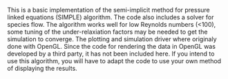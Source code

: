 This is a basic implementation of the semi-implicit method for pressure linked equations (SIMPLE) algorithm. The code also includes a solver for species flow.
The algorithm works well for low Reynolds numbers (<100), some tuning of the under-relaxiation factors may be needed to get the simulation to converge.
The plotting and simulation driver where originaly done with OpenGL. Since the code for rendering the data in OpenGL was developed by a third party, it has not been included here.
If you intend to use this algorithm, you will have to adapt the code to use your own method of displaying the results.
